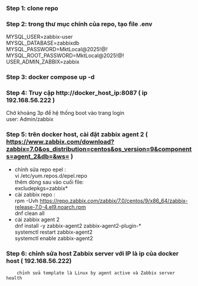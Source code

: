### Step 1: clone repo

### Step 2: trong thư mục chính của repo, tạo file .env

MYSQL_USER=zabbix-user  
MYSQL_DATABASE=zabbixdb  
MYSQL_PASSWORD=MktLocal@2025!@!  
MYSQL_ROOT_PASSWORD=MktLocal@2025!@!  
USER_ADMIN_ZABBIX=zabbix  

### Step 3: docker compose up -d

### Step 4: Truy cập http://docker_host_ip:8087 ( ip 192.168.56.222 )
Chờ khoảng 3p để hệ thống boot vào trang login  
user: Admin/zabbix  

### Step 5: trên docker host, cài đặt zabbix agent 2 ( https://www.zabbix.com/download?zabbix=7.0&os_distribution=centos&os_version=9&components=agent_2&db=&ws= )

- chỉnh sửa repo epel :  
vi /etc/yum.repos.d/epel.repo  
thêm dòng sau vào cuối file:  
excludepkgs=zabbix*  
- cài zabbix repo :  
rpm -Uvh https://repo.zabbix.com/zabbix/7.0/centos/9/x86_64/zabbix-release-7.0-4.el9.noarch.rpm  
dnf clean all  
- cài zabbix agent 2  
dnf install -y zabbix-agent2 zabbix-agent2-plugin-*  
systemctl restart zabbix-agent2  
systemctl enable zabbix-agent2  

### Step 6: chỉnh sửa host Zabbix server với IP là ip của docker host ( 192.168.56.222)
        chỉnh sửa template là Linux by agent active và Zabbix server health  
